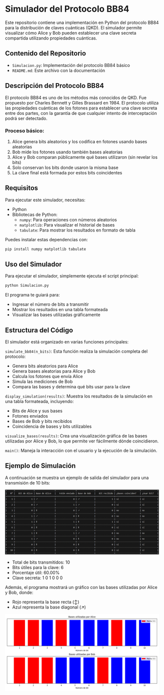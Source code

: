 # Simulador del Protocolo BB84

Este repositorio contiene una implementación en Python del protocolo BB84 para la distribución de claves cuánticas (QKD). El simulador permite visualizar cómo Alice y Bob pueden establecer una clave secreta compartida utilizando propiedades cuánticas.

## Contenido del Repositorio
- `Simulacion.py`: Implementación del protocolo BB84 básico
- `README.md`: Este archivo con la documentación

## Descripción del Protocolo BB84
El protocolo BB84 es uno de los métodos más conocidos de QKD. Fue propuesto por Charles Bennett y Gilles Brassard en 1984. El protocolo utiliza las propiedades cuánticas de los fotones para establecer una clave secreta entre dos partes, con la garantía de que cualquier intento de interceptación podrá ser detectado.

### Proceso básico:
1. Alice genera bits aleatorios y los codifica en fotones usando bases aleatorias
2. Bob mide los fotones usando también bases aleatorias
3. Alice y Bob comparan públicamente qué bases utilizaron (sin revelar los bits)
4. Solo conservan los bits donde usaron la misma base
5. La clave final está formada por estos bits coincidentes

## Requisitos
Para ejecutar este simulador, necesitas:
- Python
- Bibliotecas de Python:
   - `numpy`: Para operaciones con números aleatorios
   - `matplotlib`: Para visualizar el historial de bases
   - `tabulate`: Para mostrar los resultados en formato de tabla

Puedes instalar estas dependencias con:
```bash
pip install numpy matplotlib tabulate
```

## Uso del Simulador
Para ejecutar el simulador, simplemente ejecuta el script principal:
```bash
python Simulacion.py
```

El programa te guiará para:
- Ingresar el número de bits a transmitir
- Mostrar los resultados en una tabla formateada
- Visualizar las bases utilizadas gráficamente

## Estructura del Código
El simulador está organizado en varias funciones principales:

`simulate_bb84(n_bits)`: Esta función realiza la simulación completa del protocolo:
- Genera bits aleatorios para Alice
- Genera bases aleatorias para Alice y Bob
- Calcula los fotones que envía Alice
- Simula las mediciones de Bob
- Compara las bases y determina qué bits usar para la clave

`display_simulation(results)`: Muestra los resultados de la simulación en una tabla formateada, incluyendo:
- Bits de Alice y sus bases
- Fotones enviados
- Bases de Bob y bits recibidos
- Coincidencia de bases y bits utilizables

`visualize_bases(results)`: Crea una visualización gráfica de las bases utilizadas por Alice y Bob, lo que permite ver fácilmente dónde coincidieron.

`main()`: Maneja la interacción con el usuario y la ejecución de la simulación.

## Ejemplo de Simulación
A continuación se muestra un ejemplo de salida del simulador para una transmisión de 10 bits:

![TablaSimulacion](TablaSimulacion.png)

- Total de bits transmitidos: 10
- Bits útiles para la clave: 6 
- Porcentaje útil: 60.00%
- Clave secreta: 1 0 1 0 0 0

Además, el programa mostrará un gráfico con las bases utilizadas por Alice y Bob, donde:
- Rojo representa la base recta (↕)
- Azul representa la base diagonal (↗)

![EjemploSimulacion](EjemploSimulacion.png)
